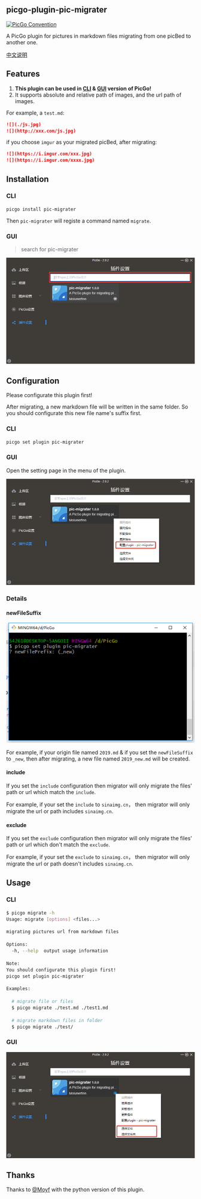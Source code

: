 ## picgo-plugin-pic-migrater

[![PicGo Convention](https://img.shields.io/badge/picgo-convention-blue.svg?style=flat-square)](https://github.com/PicGo/bump-version)

A PicGo plugin for pictures in markdown files migrating from one picBed to another one.

[中文说明](https://github.com/PicGo/picgo-plugin-pic-migrater/blob/master/README_CN.md)

## Features

1. **This plugin can be used in [CLI](https://github.com/PicGo/PicGo-Core) & [GUI](https://github.com/Molunerfinn/PicGo) version of PicGo!**
2. It supports absolute and relative path of images, and the url path of images.

For example, a `test.md`:

```md
![](./js.jpg)
![](http://xxx.com/js.jpg)
```

if you choose `imgur` as your migrated picBed, after migrating:

```md
![](https://i.imgur.com/xxx.jpg)
![](https://i.imgur.com/xxxx.jpg)
```

## Installation

### CLI

```bash
picgo install pic-migrater
```

Then `pic-migrater` will registe a command named `migrate`.

### GUI

> search for pic-migrater

![](https://raw.githubusercontent.com/Molunerfinn/test/master/test/pic-migrater.png)

## Configuration

Please configurate this plugin first!

After migrating, a new markdown file will be written in the same folder. So you should configurate this new file name's suffix first.

### CLI

```bash
picgo set plugin pic-migrater
```

### GUI

Open the setting page in the menu of the plugin.

![](https://raw.githubusercontent.com/Molunerfinn/test/master/test/GUI-prefix.png)

### Details

#### newFileSuffix

![](https://raw.githubusercontent.com/Molunerfinn/test/master/test/CLI-prefix.png)

For example, if your origin file named `2019.md` & if you set the `newFileSuffix` to `_new`, then after migrating, a new file named `2019_new.md` will be created.

#### include

If you set the `include` configuration then migrator will only migrate the files' path or url which match the `include`.

For example, if your set the `include` to `sinaimg.cn`， then migrator will only migrate the url or path includes `sinaimg.cn`.

#### exclude

If you set the `exclude` configuration then migrator will only migrate the files' path or url which don't match the `exclude`.

For example, if your set the `exclude` to `sinaimg.cn`， then migrator will only migrate the url or path doesn't includes `sinaimg.cn`.

## Usage

### CLI


```bash
$ picgo migrate -h
Usage: migrate [options] <files...>

migrating pictures url from markdown files

Options:
  -h, --help  output usage information

Note:
You should configurate this plugin first!
picgo set plugin pic-migrater

Examples:

  # migrate file or files
  $ picgo migrate ./test.md ./test1.md

  # migrate markdown files in folder
  $ picgo migrate ./test/
```

### GUI

![](https://raw.githubusercontent.com/Molunerfinn/test/master/test/pic-migrater-gui.png)

## Thanks

Thanks to [@Moyf](https://github.com/Moyf) with the python version of this plugin.
